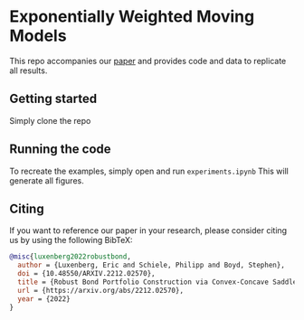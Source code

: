 # Exponentially Weighted Moving Models
This repo accompanies our [paper](XXX) and provides code and data to replicate all results.

## Getting started
Simply clone the repo

## Running the code
To recreate the examples, simply open and run ```experiments.ipynb```
This will generate all figures.

## Citing
If you want to reference our paper in your research, please consider citing us by using the following BibTeX:

```BibTeX
@misc{luxenberg2022robustbond,
  author = {Luxenberg, Eric and Schiele, Philipp and Boyd, Stephen},
  doi = {10.48550/ARXIV.2212.02570},
  title = {Robust Bond Portfolio Construction via Convex-Concave Saddle Point Optimization},
  url = {https://arxiv.org/abs/2212.02570},
  year = {2022}
}
```
